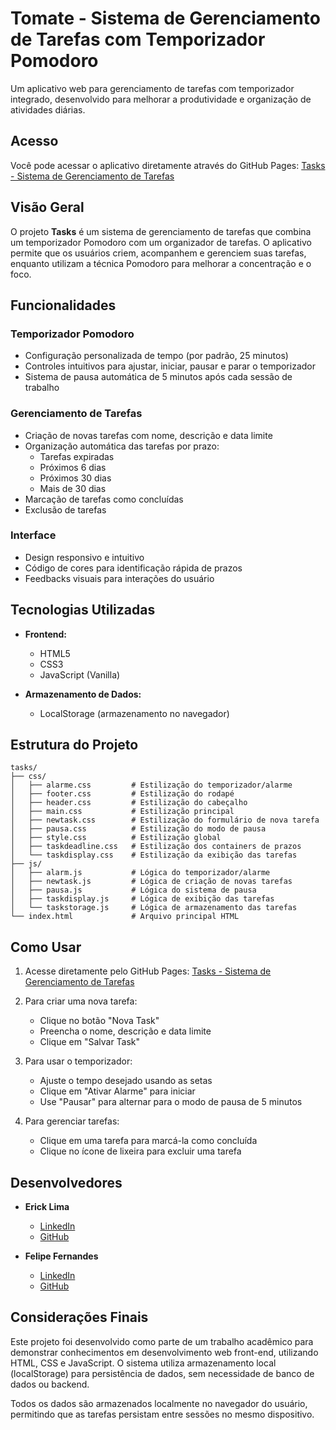 # Tomate - Sistema de Gerenciamento de Tarefas com Temporizador Pomodoro

Um aplicativo web para gerenciamento de tarefas com temporizador integrado, desenvolvido para melhorar a produtividade e organização de atividades diárias.

## Acesso

Você pode acessar o aplicativo diretamente através do GitHub Pages:
[Tasks - Sistema de Gerenciamento de Tarefas](https://ericklimagg.github.io/tasks-site/)

## Visão Geral

O projeto **Tasks** é um sistema de gerenciamento de tarefas que combina um temporizador Pomodoro com um organizador de tarefas. O aplicativo permite que os usuários criem, acompanhem e gerenciem suas tarefas, enquanto utilizam a técnica Pomodoro para melhorar a concentração e o foco.

## Funcionalidades

### Temporizador Pomodoro
- Configuração personalizada de tempo (por padrão, 25 minutos)
- Controles intuitivos para ajustar, iniciar, pausar e parar o temporizador
- Sistema de pausa automática de 5 minutos após cada sessão de trabalho

### Gerenciamento de Tarefas
- Criação de novas tarefas com nome, descrição e data limite
- Organização automática das tarefas por prazo:
  - Tarefas expiradas
  - Próximos 6 dias
  - Próximos 30 dias
  - Mais de 30 dias
- Marcação de tarefas como concluídas
- Exclusão de tarefas

### Interface
- Design responsivo e intuitivo
- Código de cores para identificação rápida de prazos
- Feedbacks visuais para interações do usuário

## Tecnologias Utilizadas

- **Frontend:**
  - HTML5
  - CSS3
  - JavaScript (Vanilla)

- **Armazenamento de Dados:**
  - LocalStorage (armazenamento no navegador)

## Estrutura do Projeto

```
tasks/
├── css/
│   ├── alarme.css         # Estilização do temporizador/alarme
│   ├── footer.css         # Estilização do rodapé
│   ├── header.css         # Estilização do cabeçalho
│   ├── main.css           # Estilização principal
│   ├── newtask.css        # Estilização do formulário de nova tarefa
│   ├── pausa.css          # Estilização do modo de pausa
│   ├── style.css          # Estilização global
│   ├── taskdeadline.css   # Estilização dos containers de prazos
│   └── taskdisplay.css    # Estilização da exibição das tarefas
├── js/
│   ├── alarm.js           # Lógica do temporizador/alarme
│   ├── newtask.js         # Lógica de criação de novas tarefas
│   ├── pausa.js           # Lógica do sistema de pausa
│   ├── taskdisplay.js     # Lógica de exibição das tarefas
│   └── taskstorage.js     # Lógica de armazenamento das tarefas
└── index.html             # Arquivo principal HTML
```

## Como Usar

1. Acesse diretamente pelo GitHub Pages: [Tasks - Sistema de Gerenciamento de Tarefas](https://ericklimagg.github.io/tasks-site/)

2. Para criar uma nova tarefa:
   - Clique no botão "Nova Task"
   - Preencha o nome, descrição e data limite
   - Clique em "Salvar Task"

3. Para usar o temporizador:
   - Ajuste o tempo desejado usando as setas
   - Clique em "Ativar Alarme" para iniciar
   - Use "Pausar" para alternar para o modo de pausa de 5 minutos

4. Para gerenciar tarefas:
   - Clique em uma tarefa para marcá-la como concluída
   - Clique no ícone de lixeira para excluir uma tarefa

## Desenvolvedores

- **Erick Lima**
  - [LinkedIn](https://www.linkedin.com/in/erick-lima-0ab586283/)
  - [GitHub](https://github.com/ericklimagg)

- **Felipe Fernandes**
  - [LinkedIn](https://linkedin.com/in/parceiro)
  - [GitHub](https://github.com/lipino2005)

## Considerações Finais

Este projeto foi desenvolvido como parte de um trabalho acadêmico para demonstrar conhecimentos em desenvolvimento web front-end, utilizando HTML, CSS e JavaScript. O sistema utiliza armazenamento local (localStorage) para persistência de dados, sem necessidade de banco de dados ou backend.

Todos os dados são armazenados localmente no navegador do usuário, permitindo que as tarefas persistam entre sessões no mesmo dispositivo.
